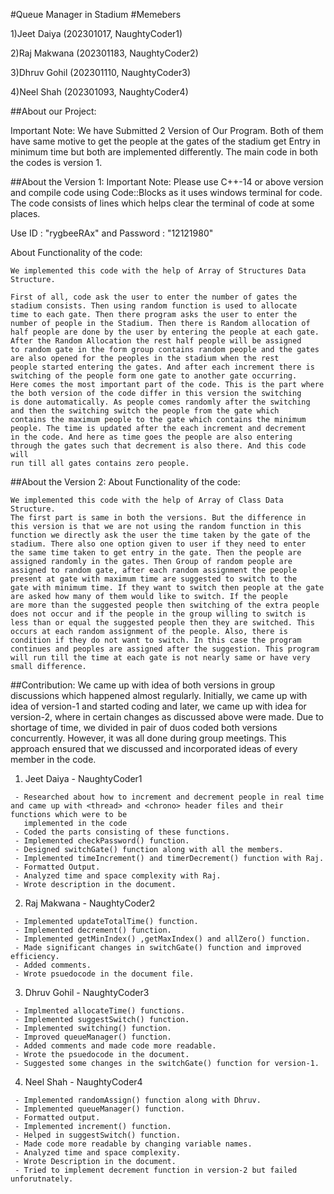 #Queue Manager in Stadium
#Memebers

1)Jeet Daiya (202301017, NaughtyCoder1)

2)Raj Makwana (202301183, NaughtyCoder2)

3)Dhruv Gohil (202301110, NaughtyCoder3)

4)Neel Shah (202301093, NaughtyCoder4)

##About our Project:

Important Note: We have Submitted 2 Version of Our Program. Both of them have same motive to get the people at the gates of the stadium get Entry in minimum time but both are implemented differently. The main code in both the codes is version 1.

##About the Version 1:
  Important Note: Please use C++-14 or above version and compile code using Code::Blocks as it uses windows terminal for code. The code consists of lines which helps clear 
  the terminal of code at some places.

  Use ID : "rygbeeRAx" and Password : "12121980"
    
  About Functionality of the code: 
   
    We implemented this code with the help of Array of Structures Data Structure.
    
    First of all, code ask the user to enter the number of gates the stadium consists. Then using random function is used to allocate
    time to each gate. Then there program asks the user to enter the number of people in the Stadium. Then there is Random allocation of  
    half people are done by the user by entering the people at each gate. After the Random Allocation the rest half people will be assigned 
    to random gate in the form group contains random people and the gates are also opened for the peoples in the stadium when the rest 
    people started entering the gates. And after each increment there is switching of the people form one gate to another gate occurring.
    Here comes the most important part of the code. This is the part where the both version of the code differ in this version the switching 
    is done automatically. As people comes randomly after the switching and then the switching switch the people from the gate which 
    contains the maximum people to the gate which contains the minimum people. The time is updated after the each increment and decrement 
    in the code. And here as time goes the people are also entering through the gates such that decrement is also there. And this code will 
    run till all gates contains zero people.
    
##About the Version 2:
    About Functionality of the code:
    
    We implemented this code with the help of Array of Class Data Structure.
    The first part is same in both the versions. But the difference in this version is that we are not using the random function in this 
    function we directly ask the user the time taken by the gate of the stadium. There also one option given to user if they need to enter 
    the same time taken to get entry in the gate. Then the people are assigned randomly in the gates. Then Group of random people are 
    assigned to random gate, after each random assignment the people present at gate with maximum time are suggested to switch to the 
    gate with minimum time. If they want to switch then people at the gate are asked how many of them would like to switch. If the people 
    are more than the suggested people then switching of the extra people does not occur and if the people in the group willing to switch is 
    less than or equal the suggested people then they are switched. This occurs at each random assignment of the people. Also, there is 
    condition if they do not want to switch. In this case the program continues and peoples are assigned after the suggestion. This program 
    will run till the time at each gate is not nearly same or have very small difference.

##Contribution:
  We came up with idea of both versions in group discussions which happened almost regularly. Initially, we came up with idea of version-1 and started coding and later, we 
  came up with idea for version-2, where in certain changes as discussed above were made. Due to shortage of time, we divided in pair of duos coded both versions  
  concurrently. However, it was all done during group meetings. This approach ensured that we discussed and incorporated ideas of every member in the code. 

   1) Jeet Daiya - NaughtyCoder1


     - Researched about how to increment and decrement people in real time and came up with <thread> and <chrono> header files and their functions which were to be 
       implemented in the code
     - Coded the parts consisting of these functions.
     - Implemented checkPassword() function.
     - Designed switchGate() function along with all the members.
     - Implemented timeIncrement() and timerDecrement() function with Raj.
     - Formatted Output.
     - Analyzed time and space complexity with Raj.
     - Wrote description in the document.
       
   2) Raj Makwana - NaughtyCoder2


     - Implemented updateTotalTime() function.
     - Implemented decrement() function.
     - Implemented getMinIndex() ,getMaxIndex() and allZero() function.
     - Made significant changes in switchGate() function and improved efficiency.
     - Added comments.
     - Wrote psuedocode in the document file.
       
   3) Dhruv Gohil - NaughtyCoder3


     - Implmented allocateTime() functions.
     - Implemented suggestSwitch() function.
     - Implemented switching() function.
     - Improved queueManager() function.
     - Added comments and made code more readable.
     - Wrote the psuedocode in the document.
     - Suggested some changes in the switchGate() function for version-1.
    
   4) Neel Shah - NaughtyCoder4


     - Implemented randomAssign() function along with Dhruv.
     - Implemented queueManager() function.
     - Formatted output.
     - Implemented increment() function.
     - Helped in suggestSwitch() function.
     - Made code more readable by changing variable names.
     - Analyzed time and space complexity.
     - Wrote Description in the document.
     - Tried to implement decrement function in version-2 but failed unforutnately.
      
     




